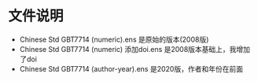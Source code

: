 # 文件说明
- Chinese Std GBT7714 (numeric).ens 是原始的版本(2008版)
- Chinese Std GBT7714 (numeric) 添加doi.ens 是2008版本基础上，我增加了doi
- Chinese Std GBT7714 (author-year).ens 是2020版，作者和年份在前面